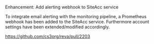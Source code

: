 Enhancement: Add alerting webhook to SiteAcc service

To integrate email alerting with the monitoring pipeline, a Prometheus webhook has been added to the SiteAcc service. Furthermore account settings have been extended/modified accordingly.

https://github.com/cs3org/reva/pull/2203
